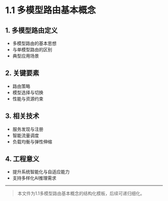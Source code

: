 # 1.1 多模型路由基本概念

## 1. 多模型路由定义

- 多模型路由的基本思想
- 与单模型路由的区别
- 典型应用场景

## 2. 关键要素

- 路由策略
- 模型选择与切换
- 性能与资源约束

## 3. 相关技术

- 服务发现与注册
- 智能流量调度
- 负载均衡与弹性伸缩

## 4. 工程意义

- 提升系统智能化与自适应能力
- 支持多样化AI推理需求

---
> 本文件为1.1多模型路由基本概念的结构化模板，后续可递归细化。
